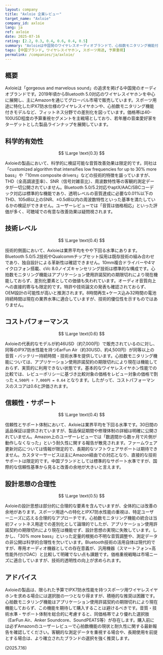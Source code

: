 ```yaml
---
layout: company
title: "Axloie 企業レビュー"
target_name: "Axloie"
company_id: axloie
lang: ja
ref: axloie
date: 2025-07-16
rating: [2.2, 0.3, 0.4, 0.6, 0.4, 0.5]
summary: "Axloieは中国発のワイヤレスオーディオブランドで、心拍数モニタリング機能付きスポーツ向けワイヤレスイヤホンを手がけています。低価格帯ながら技術的透明性と測定データの公開に課題があり、同価格帯の競合製品と比較してコストパフォーマンスは限定的です。"
tags: [中国ブランド, ワイヤレスイヤホン, スポーツ用途, 予算重視]
permalink: /companies/ja/axloie/
---
```


## 概要

Axloieは「gorgeous and marvelous sound」の追求を掲げる中国発のオーディオブランドです。2019年頃からBluetooth 5.0対応のワイヤレスイヤホンを中心に展開し、主にAmazonを通じてグローバル市場で販売しています。スポーツ用途に特化したIPX7防水仕様のワイヤレスイヤホンや、心拍数モニタリング機能付きモデルなど、フィットネス分野での差別化を図っています。価格帯は40-100USD程度の予算重視セグメントを主戦場としており、若年層の音楽愛好家をターゲットとした製品ラインナップを展開しています。

## 科学的有効性

$$ \Large \text{0.3} $$

Axloieの製品において、科学的に検証可能な音質改善効果は限定的です。同社は「customized algorithm that intensifies low frequencies for up to 30% more bass」や「10mm composite drivers」などの技術的特徴を謳っていますが、THD（全高調波歪率）、SNR（信号対雑音比）、周波数特性等の客観的測定データが一切公開されていません。Bluetooth 5.0/5.2対応やaptX/AAC/SBCコーデック対応は標準的な機能であり、透明レベルの音質達成に必要な0.01%以下のTHD、105dB以上のSNR、±0.5dB以内の周波数特性といった基準を満たしているかの検証ができません。ユーザーレビューでは「音質は価格相応」といった評価が多く、可聴域での有意な改善効果は疑問視されます。

## 技術レベル

$$ \Large \text{0.4} $$

技術的側面において、Axloieは業界平均をやや下回る水準にあります。Bluetooth 5.0/5.2技術やQualcommチップセット採用は既存技術の組み合わせであり、独自設計による革新性は確認できません。10mm複合ドライバーや4マイクロフォン搭載、cVc 8.0ノイズキャンセリング技術は標準的な構成です。心拍数モニタリング機能はアプリケーション使用許諾契約の期限切れにより現在機能しておらず、差別化要素としての価値も失われています。オーディオ音質向上への直接的寄与も限定的です。特許や技術論文の発表も確認されておらず、OEM設計の可能性が高いと推測されます。8時間再生+ケース込み32時間の電池持続時間は現在の業界水準に適合していますが、技術的優位性を示すものではありません。

## コストパフォーマンス

$$ \Large \text{0.6} $$

Axloieの代表的なモデルが約46USD（約7,000円）で販売されているのに対し、同等のIPX7防水性能を持つEarFun Air（約30USD、約4,500円）が同等以上の音質・バッテリー持続時間・技術水準を提供しています。心拍数モニタリング機能については、アプリケーション使用許諾契約の期限切れにより現在は機能しておらず、実質的に利用できない状態です。基本的なワイヤレスイヤホン性能での比較では、レビューポリシーに基づき比較対象の価格をレビュー対象の価格で割った `4,500円 ÷ 7,000円 = 0.64` となります。したがって、コストパフォーマンスのスコアは0.6と評価されます。

## 信頼性・サポート

$$ \Large \text{0.4} $$

信頼性とサポート体制において、Axloieは業界平均を下回る水準です。30日間の返品保証は提供されていますが、製品保証期間や修理体制の詳細は明確に公開されていません。Amazon上のユーザーレビューでは「数週間から数ヶ月で片側が動作しなくなった」という耐久性に関する報告が散見されます。ファームウェア更新対応については情報が限定的で、長期的なソフトウェアサポートは期待できません。カスタマーサービスは主にAmazon経由での対応となり、直接的な技術サポートは限定的です。中国ブランドとしては標準的なサポート水準ですが、国際的な信頼性基準から見ると改善の余地が大きいと言えます。

## 設計思想の合理性

$$ \Large \text{0.5} $$

Axloieの設計思想は部分的に合理的な要素を含んでいますが、全体的には改善の余地があります。スポーツ用途への特化とIPX7防水性能の重視は、特定ユーザーニーズに応える合理的なアプローチです。心拍数モニタリング機能の統合は当初フィットネス用途での差別化として論理的でしたが、アプリケーション使用許諾契約の期限切れにより現在は機能せず、設計思想の実現に失敗しています。しかし、「30% more bass」といった定量的根拠の不明な音質調整や、測定データの非公開は科学的合理性を欠いています。Bluetooth技術の活用自体は現代的ですが、専用オーディオ機器としての存在意義が、汎用機器（スマートフォン+高性能外付けDAC）と比較して明確でない点も課題です。価格重視戦略は市場ニーズに適合していますが、技術的透明性の向上が求められます。

## アドバイス

Axloieの製品は、限られた予算でIPX7防水性能を持つスポーツ用ワイヤレスイヤホンを求める場合には選択肢の一つとなり得ますが、積極的な推奨は困難です。心拍数モニタリング機能はアプリケーション使用許諾契約の期限切れにより現在機能しておらず、この機能を期待して購入することは避けるべきです。音質・技術水準・サポート体制を総合的に考慮すると、同価格帯でより優れた選択肢（EarFun Air、Anker Soundcore、SoundPEATS等）が存在します。購入前には必ずAmazonのユーザーレビューで心拍数機能の現状と耐久性に関する最新報告を確認してください。客観的な測定データを重視する場合や、長期使用を前提とする場合は、より確立されたブランドの選択を強く推奨します。

(2025.7.16)